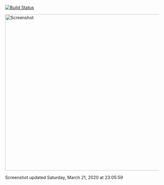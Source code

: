 [![Build Status](https://dev.azure.com/hxlnt/nes-pipeline/_apis/build/status/hxlnt.nes-pipeline?branchName=master)](https://dev.azure.com/hxlnt/nes-pipeline/_build/latest?definitionId=3&branchName=master)

<img style="image-rendering: pixelated;" alt="Screenshot" width="512" src="https://raw.githubusercontent.com/hxlnt/nes-pipeline/master/build/screenshot.png">

Screenshot updated Saturday, March 21, 2020 at 23:05:59
